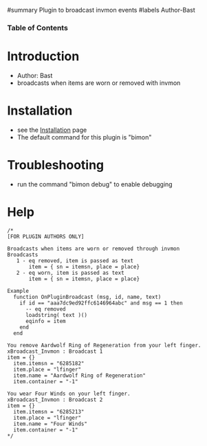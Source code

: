 ﻿#summary Plugin to broadcast invmon events
#labels Author-Bast

### Table of Contents ###


# Introduction #
  * Author: Bast
  * broadcasts when items are worn or removed with invmon

# Installation #
  * see the [Installation](Installation.md) page
  * The default command for this plugin is "bimon"


# Troubleshooting #
  * run the command "bimon debug" to enable debugging

# Help #
```
/*
[FOR PLUGIN AUTHORS ONLY]

Broadcasts when items are worn or removed through invmon
Broadcasts
   1 - eq removed, item is passed as text
       item = { sn = itemsn, place = place}
   2 - eq worn, item is passed as text
       item = { sn = itemsn, place = place}

Example
  function OnPluginBroadcast (msg, id, name, text)
    if id == "aaa7dc9ed92ffc6146964abc" and msg == 1 then
      -- eq removed
      loadstring( text )()
      eqinfo = item
    end
  end

You remove Aardwolf Ring of Regeneration from your left finger.
xBroadcast_Invmon : Broadcast 1
item = {}
  item.itemsn = "6285182"
  item.place = "lfinger"
  item.name = "Aardwolf Ring of Regeneration"
  item.container = "-1"

You wear Four Winds on your left finger.
xBroadcast_Invmon : Broadcast 2
item = {}
  item.itemsn = "6285213"
  item.place = "lfinger"
  item.name = "Four Winds"
  item.container = "-1"
*/
```